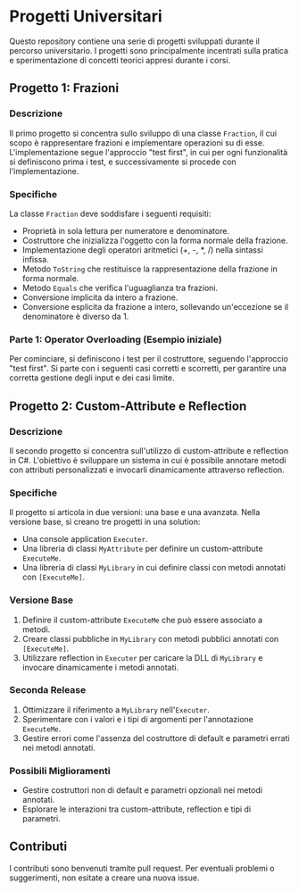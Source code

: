 # Progetti Universitari

Questo repository contiene una serie di progetti sviluppati durante il percorso universitario. I progetti sono principalmente incentrati sulla pratica e sperimentazione di concetti teorici appresi durante i corsi.

## Progetto 1: Frazioni

### Descrizione
Il primo progetto si concentra sullo sviluppo di una classe `Fraction`, il cui scopo è rappresentare frazioni e implementare operazioni su di esse. L'implementazione segue l'approccio "test first", in cui per ogni funzionalità si definiscono prima i test, e successivamente si procede con l'implementazione.

### Specifiche
La classe `Fraction` deve soddisfare i seguenti requisiti:
- Proprietà in sola lettura per numeratore e denominatore.
- Costruttore che inizializza l'oggetto con la forma normale della frazione.
- Implementazione degli operatori aritmetici (+, -, *, /) nella sintassi infissa.
- Metodo `ToString` che restituisce la rappresentazione della frazione in forma normale.
- Metodo `Equals` che verifica l'uguaglianza tra frazioni.
- Conversione implicita da intero a frazione.
- Conversione esplicita da frazione a intero, sollevando un'eccezione se il denominatore è diverso da 1.

### Parte 1: Operator Overloading (Esempio iniziale)
Per cominciare, si definiscono i test per il costruttore, seguendo l'approccio "test first". Si parte con i seguenti casi corretti e scorretti, per garantire una corretta gestione degli input e dei casi limite.

## Progetto 2: Custom-Attribute e Reflection

### Descrizione
Il secondo progetto si concentra sull'utilizzo di custom-attribute e reflection in C#. L'obiettivo è sviluppare un sistema in cui è possibile annotare metodi con attributi personalizzati e invocarli dinamicamente attraverso reflection.

### Specifiche
Il progetto si articola in due versioni: una base e una avanzata. Nella versione base, si creano tre progetti in una solution:
- Una console application `Executer`.
- Una libreria di classi `MyAttribute` per definire un custom-attribute `ExecuteMe`.
- Una libreria di classi `MyLibrary` in cui definire classi con metodi annotati con `[ExecuteMe]`.

### Versione Base
1. Definire il custom-attribute `ExecuteMe` che può essere associato a metodi.
2. Creare classi pubbliche in `MyLibrary` con metodi pubblici annotati con `[ExecuteMe]`.
3. Utilizzare reflection in `Executer` per caricare la DLL di `MyLibrary` e invocare dinamicamente i metodi annotati.

### Seconda Release
1. Ottimizzare il riferimento a `MyLibrary` nell'`Executer`.
2. Sperimentare con i valori e i tipi di argomenti per l'annotazione `ExecuteMe`.
3. Gestire errori come l'assenza del costruttore di default e parametri errati nei metodi annotati.

### Possibili Miglioramenti
- Gestire costruttori non di default e parametri opzionali nei metodi annotati.
- Esplorare le interazioni tra custom-attribute, reflection e tipi di parametri.

## Contributi
I contributi sono benvenuti tramite pull request. Per eventuali problemi o suggerimenti, non esitate a creare una nuova issue.
